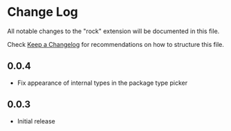 # Change Log
All notable changes to the "rock" extension will be documented in this file.

Check [Keep a Changelog](http://keepachangelog.com/) for recommendations on how to structure this file.

## 0.0.4
- Fix appearance of internal types in the package type picker

## 0.0.3
- Initial release
